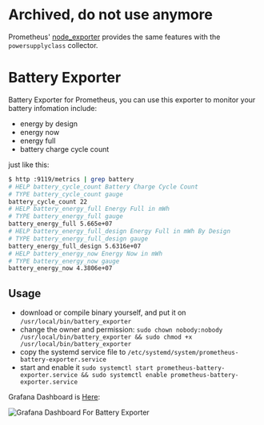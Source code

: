# Archived, do not use anymore
Prometheus' [node_exporter](https://github.com/prometheus/node_exporter) provides the same features with the `powersupplyclass` collector.

# Battery Exporter

Battery Exporter for Prometheus, you can use this exporter to monitor your battery infomation include:

- energy by design
- energy now
- energy full
- battery charge cycle count

just like this:

```bash
$ http :9119/metrics | grep battery
# HELP battery_cycle_count Battery Charge Cycle Count
# TYPE battery_cycle_count gauge
battery_cycle_count 22
# HELP battery_energy_full Energy Full in mWh
# TYPE battery_energy_full gauge
battery_energy_full 5.665e+07
# HELP battery_energy_full_design Energy Full in mWh By Design
# TYPE battery_energy_full_design gauge
battery_energy_full_design 5.6316e+07
# HELP battery_energy_now Energy Now in mWh
# TYPE battery_energy_now gauge
battery_energy_now 4.3806e+07
```

## Usage

- download or compile binary yourself, and put it on `/usr/local/bin/battery_exporter`
- change the owner and permission: `sudo chown nobody:nobody /usr/local/bin/battery_exporter && sudo chmod +x /usr/local/bin/battery_exporter`
- copy the systemd service file to `/etc/systemd/system/prometheus-battery-exporter.service`
- start and enable it `sudo systemctl start prometheus-battery-exporter.service && sudo systemctl enable prometheus-battery-exporter.service`

Grafana Dashboard is [Here](./grafana.json):

![Grafana Dashboard For Battery Exporter](./battery_exporter_grafana.png)
